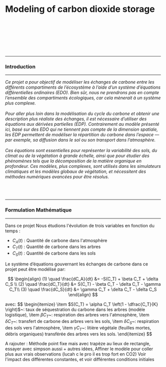 # Modeling of carbon dioxide storage
<br><br/>
<br><br/>
<br><br/>
***
### **Introduction**
***
_Ce projet a pour objectif de modéliser les échanges de carbone entre les différents compartiments de l’écosystème à l’aide d’un système d’équations différentielles ordinaires (EDO). Bien sûr, nous ne prendrons pas en compte l’ensemble des compartiments écologiques, car cela mènerait à un système plus complexe.
<br><br/>
Pour aller plus loin dans la modélisation du cycle du carbone et obtenir une description plus réaliste des échanges, il est nécessaire d’utiliser des équations aux dérivées partielles (EDP). Contrairement au modèle présenté ici, basé sur des EDO qui ne tiennent pas compte de la dimension spatiale, les EDP permettent de modéliser la répartition du carbone dans l’espace — par exemple, sa diffusion dans le sol ou son transport dans l’atmosphère.
<br><br/>
Ces équations sont essentielles pour représenter la variabilité des sols, du climat ou de la végétation à grande échelle, ainsi que pour étudier des phénomènes tels que la décomposition de la matière organique en profondeur. Ces modèles, plus complexes, sont utilisés dans les simulateurs climatiques et les modèles globaux de végétation, et nécessitent des méthodes numériques avancées pour être résolus._
<br><br/>
<br><br/>
***
### **Formulation Mathématique**
***
Dans ce projet Nous étudions l'évolution de trois variables en fonction du temps :

- $C_A(t)$ : Quantité de carbone dans l'atmosphère  
- $C_T(t)$ : Quantité de carbone dans les arbres  
- $C_S(t)$ : Quantité de carbone dans les sols  

Le système d’équations gouvernant les échanges de carbone dans ce projet peut être modélisé par:

$$
\begin{align}
(1) \quad \frac{dC_A}{dt} &= -S(C_T) + \beta C_T + \delta C_S \\
(2) \quad \frac{dC_T}{dt} &= S(C_T) - \beta C_T - \delta C_T - \gamma C_T\\
(3) \quad \frac{dC_S}{dt} &= \gamma C_T + \delta C_T - \delta C_S
\end{align}
$$

avec:
$$
\begin{itemize}
  \item $S(C_T) = \alpha C_T \left(1 - \dfrac{C_T}{K} \right)$~: taux de séquestration du carbone dans les arbres (modèle logistique),
  \item $\beta C_T$~: respiration des arbres vers l'atmosphère,
  \item $\delta C_T$~: transfert de carbone des arbres vers les sols,
  \item $\delta C_S$~: respiration des sols vers l'atmosphère,
  \item $\gamma C_T$~: litière végétale (feuilles mortes, débris organiques) transférée des arbres vers les sols.
\end{itemize}
$$




A rajouter :
Méthode point fixe mais avec trapèze au lieux de rectangle, essayer avec simpson aussi + autres idées,
Affiner le modèle pour coller plus aux vrais observations (lucah c le pro il es trop fort en CO2)
Voir l'impact des différentes constantes, et voir différentes conditions initiales
